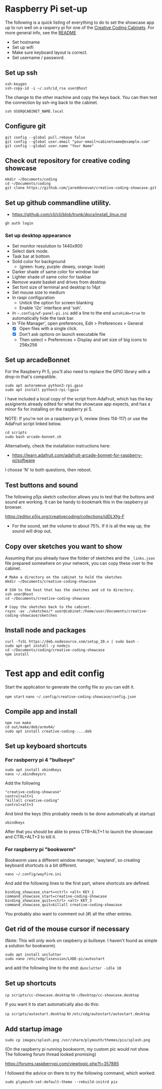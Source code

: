 # Raspberry Pi set-up

The following is a quick listing of everything to do to set the showcase app
up to run well on a rasperry pi for one of the [Creative Coding Cabinets]. For
more general info, see the [README](README.md)

* Set hostname
* Set up wifi
* Make sure keyboard layout is correct.
* Set username / password.

## Set up ssh

```
ssh-keygen
ssh-copy-id -i ~/.ssh/id_rsa user@host
```

The change to the other machine and copy the keys back. You can 
then test the connection by ssh-ing back to the cabinet.

`ssh USER@CABINET_NAME.local`

## Configure git

```
git config --global pull.rebase false
git config --global user.email "your-email+cabinetname@example.com"
git config --global user.name "Your Name"
```

## Check out repository for creative coding showcase

```
mkdir ~/Documents/coding
cd ~/Documents/coding
git clone https://github.com/jareddonovan/creative-coding-showcase.git
```
## Set up github commandline utility.

* <https://github.com/cli/cli/blob/trunk/docs/install_linux.md>

```
gh auth login
```

### Set up desktop appearance

* Set monitor resolution to 1440x900
* Select dark mode.
* Task bar at bottom
* Solid color for background
  * (green: huey, purple: dewey, orange: louie)
* Darker shade of same color for window bar
* Lighter shade of same color for taskbar
* Remove waste basket and drives from desktop
* Set font size of terminal and desktop to 14pt
* Set mouse size to medium
* In raspi configuration
  * Untick the option for screen blanking
  * Enable 'i2c' interface and 'ssh'. 
* in `~.config/wf-panel-pi.ini` add a line to the end `autohide=true`
  to automatically hide the task bar.
* In 'File Manager', open preferences, Edit > Preferences > General
  * [x] Open files with a single click.
  * [x] Don't ask options on launch executable file
  * Then select > Preferences > Display and set size of big icons to
    256x256

## Set up arcadeBonnet

For the Raspberry Pi 5, you'll also need to replace the GPIO library
with a drop-in that's compatible.

```
sudo apt autoremove python3-rpi.gpio
sudo apt install python3-rpi-lgpio
```

I have included a local copy of the script from AdaFruit, which has
the key assignents already edited for what the showcase app expects,
and has a minor fix for installing on the raspberry pi 5.

NOTE: If you're not on a raspberry pi 5, review (lines 114-117) or use
the AdaFruit script linked below.

```
cd scripts
sudo bash arcade-bonnet.sh
```

Alternatively, check the installation instructions here:

* <https://learn.adafruit.com/adafruit-arcade-bonnet-for-raspberry-pi/software>

I choose 'N' to both questions, then reboot.

## Test buttons and sound

The following p5js sketch collection allows you to test that the buttons and
sound are working. It can be handy to bookmark this in the raspberry pi browser.

<https://editor.p5js.org/creativecoding/collections/idDLXfg-F>

* For the sound, set the volume to about 75%. If it is all the way up,
  the sound will drop out.

## Copy over sketches you want to show

Assuming that you already have the folder of sketches and the `_links.json`
file prepared somewhere on your network, you can copy these over to the
cabinet.

```
# Make a directory on the cabinet to hold the sketches
mkdir ~/Documents/creative-coding-showcase

# SSH to the host that has the sketches and cd to directory.
ssh user@host       
cd ~/Documents/creative-coding-showcase

# Copy the sketches back to the cabinet.
rsync -av ./sketches/* user@cabinet:/home/user/Documents/creative-coding-showcase/sketches
```

## Install node and packages

```
curl -fsSL https://deb.nodesource.com/setup_20.x | sudo bash -
sudo apt-get install -y nodejs
cd ~/Documents/coding/creative-coding-showcase
npm install
```

# Test app and edit config

Start the application to generate the config file so you can edit it.

`npm start`
`nano ~/.config/creative-coding-showcase/config.json`

## Compile app and install

```
npm run make
cd out/make/deb/armv64/
sudo apt install creative-coding-....deb
```

## Set up keyboard shortcuts

### For rasbperry pi 4 "bullseye"

```
sudo apt install xbindkeys
nano ~/.xbindkeysrc
```

Add the following

```
"creative-coding-showcase"
control+alt+1
"killall creative-coding"
control+alt+3
```

And bind the keys (this probably needs to be done automatically at startup)

```
xbindkeys
```

After that you should be able to press CTR+ALT+1 to launch the showcase and
CTRL+ALT+3 to kill it.

### For raspberry pi "bookworm"

Bookworm uses a different window manager, 'wayland', so creating
keyboard shortcuts is a bit different. 

`nano ~/.config/wayfire.ini`

And add the following lines to the first part, where shortcuts are defined. 

```
binding_showcase_start=<ctrl> <alt> KEY_1
command_showcase_start=creative-coding-showcase
binding_showcase_quit=<ctrl> <alt> KEY_3
command_showcase_quit=killall creative-coding-showcase
```

You probably also want to comment out (#) all the other entries.

## Get rid of the mouse cursor if necessary

(Note: This will only work on raspberry pi bullseye. I haven't found 
as simple a solution for bookworm).

```
sudo apt install unclutter
sudo nano /etc/xdg/lxsession/LXDE-pi/autostart
```

and add the following line to the end: `@unclutter -idle 10`

## Set up shortcuts

`cp scripts/cc-showcase.desktop` to `~/Desktop/cc-showcase.desktop`

If you want it to start automatically also do this:

`cp scripts/autostart.desktop` to `/etc/xdg/autostart/autostart.desktop`

## Add startup image

```
sudo cp images/splash.png /usr/share/plymouth/themes/pix/splash.png
```

(On the raspberry pi running bookworm, my custom pic would not show.
The following forum thread looked promising)

<https://forums.raspberrypi.com/viewtopic.php?t=357885>

I followed the advice on there to try the following command, which worked:

`sudo plymouth-set-default-theme --rebuild-initrd pix`

[Creative Coding Cabinets]: https://github.com/jareddonovan/creative-coding-cabinets
